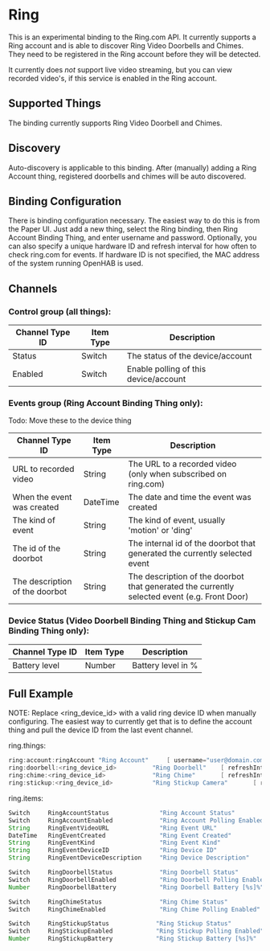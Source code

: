 # <bindingName> Ring

This is an experimental binding to the Ring.com API. It currently supports a Ring account
and is able to discover Ring Video Doorbells and Chimes. They need to be registered in
the Ring account before they will be detected.

It currently does *not* support live video streaming, but you can view recorded video's,
if this service is enabled in the Ring account.

## Supported Things

The binding currently supports Ring Video Doorbell and Chimes.

## Discovery

Auto-discovery is applicable to this binding. After (manually) adding a Ring Account thing, 
registered doorbells and chimes will be auto discovered.

## Binding Configuration

There is binding configuration necessary. The easiest way to do this is from the Paper UI. Just
add a new thing, select the Ring binding, then Ring Account Binding Thing, and enter username and password. 
Optionally, you can also specify a unique hardware ID and refresh interval for how often to check ring.com for
events. If hardware ID is not specified, the MAC address of the system running OpenHAB is used.

## Channels

### Control group (all things):

| Channel Type ID | Item Type | Description                           |
|-----------------|-----------|---------------------------------------|
| Status          | Switch    | The status of the device/account      |
| Enabled         | Switch    | Enable polling of this device/account |

### Events group (Ring Account Binding Thing only):

Todo: Move these to the device thing

| Channel Type ID                | Item Type | Description                                                                                  |
|--------------------------------|-----------|----------------------------------------------------------------------------------------------|
| URL to recorded video          | String    | The URL to a recorded video (only when subscribed on ring.com)                               |
| When the event was created     | DateTime  | The date and time the event was created                                                      |
| The kind of event              | String    | The kind of event, usually 'motion' or 'ding'                                                |
| The id of the doorbot          | String    | The internal id of the doorbot that generated the currently selected event                   |
| The description of the doorbot | String    | The description of the doorbot that generated the currently selected event (e.g. Front Door) |

### Device Status (Video Doorbell Binding Thing and Stickup Cam Binding Thing only):

| Channel Type ID  | Item Type | Description         |
|------------------|-----------|---------------------|
| Battery level    | Number    | Battery level in %  |

## Full Example
NOTE: Replace <ring_device_id> with a valid ring device ID when manually configuring. The easiest way to currently get that is to define the account thing and pull the device ID from the last event channel.

ring.things:

```java
ring:account:ringAccount "Ring Account"     [ username="user@domain.com", password="XXXXXXX", hardwareId="AA-BB-CC-DD-EE-FF", refreshInterval=5 ]
ring:doorbell:<ring_device_id>          "Ring Doorbell"    [ refreshInterval=5, offOffset=0 ]
ring:chime:<ring_device_id>             "Ring Chime"       [ refreshInterval=5, offOffset=0 ]
ring:stickup:<ring_device_id>           "Ring Stickup Camera"       [ refreshInterval=5, offOffset=0 ]
```

ring.items:

```java
Switch     RingAccountStatus              "Ring Account Status"             { channel="ring:account:ringAccount:control#status" }
Switch     RingAccountEnabled             "Ring Account Polling Enabled"    { channel="ring:account:ringAccount:control#enabled" }
String     RingEventVideoURL              "Ring Event URL"                  { channel="ring:account:ringAccount:event#url" }
DateTime   RingEventCreated               "Ring Event Created"              { channel="ring:account:ringAccount:event#createdAt" } 
String     RingEventKind                  "Ring Event Kind"                 { channel="ring:account:ringAccount:event#kind" }
String     RingEventDeviceID              "Ring Device ID"                  { channel="ring:account:ringAccount:event#doorbotId" }
String     RingEventDeviceDescription     "Ring Device Description"         { channel="ring:account:ringAccount:event#doorbotDescription" }

Switch     RingDoorbellStatus             "Ring Doorbell Status"            { channel="ring:doorbell:<ring_device_id>:control#status" }
Switch     RingDoorbellEnabled            "Ring Doorbell Polling Enabled"   { channel="ring:doorbell:<ring_device_id>:control#enabled" }
Number     RingDoorbellBattery            "Ring Doorbell Battery [%s]%"     { channel="ring:doorbell:<ring_device_id>:status#battery"}

Switch     RingChimeStatus                "Ring Chime Status"               { channel="ring:chime:<ring_device_id>:control#status" }
Switch     RingChimeEnabled               "Ring Chime Polling Enabled"      { channel="ring:chime:<ring_device_id>:control#enabled" }

Switch     RingStickupStatus             "Ring Stickup Status"            { channel="ring:stickup:<ring_device_id>:control#status" }
Switch     RingStickupEnabled            "Ring Stickup Polling Enabled"   { channel="ring:stickup:<ring_device_id>:control#enabled" }
Number     RingStickupBattery            "Ring Stickup Battery [%s]%"     { channel="ring:stickup:<ring_device_id>:status#battery"}

```
